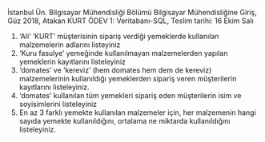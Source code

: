 İstanbul Ün. Bilgisayar Mühendisliği Bölümü
Bilgisayar Mühendisliğine Giriş, Güz 2018, Atakan KURT
ÖDEV 1: Veritabanı-SQL, Teslim tarihi: 16 Ekim Salı

1.	‘Ali’ ‘KURT’ müşterisinin sipariş verdiği yemeklerde kullanılan malzemelerin adlarını listeyiniz
2.	‘Kuru fasulye’ yemeğinde kullanılmayan malzemelerden yapılan yemeklerin kayıtlarını listeleyiniz
3.	‘domates’ ve ‘kereviz’ (hem domates hem dem de kereviz) malzemelerinin kullanıldığı yemeklerden sipariş veren müşterilerin kayıtlarını listeleyiniz.
4.	‘domates’ kullanılan tüm yemekleri sipariş eden müşterilerin isim ve soyisimlerini listeleyiniz
5.	En az 3 farklı yemekte kullanılan malzemeler için, her malzemenin hangi sayıda yemekte kullanıldığını, ortalama ne miktarda kullanıldığını listeleyiniz.


 
